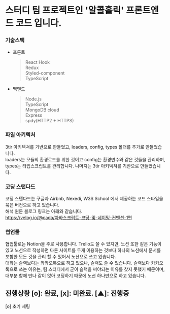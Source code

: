 # 스터디 팀 프로젝트인 '알콜홀릭' 프론트엔드 코드 입니다.

### 기술스택
* 프론트
  > React Hook  
  > Redux  
  > Styled-component  
  > TypeScript  
* 백엔드
  > Node.js  
  > TypeScript  
  > MongoDB cloud  
  > Express  
  > spdy(HTTP2 + HTTPS)  

### 파일 아키텍처  
3tir 아키텍쳐를 기반으로 만들었고, loaders, config, types 폴더를 추가로 만들었습니다.  
loaders는 모듈의 환경로드를 위한 것이고 config는 환경변수와 같은 것들을 관리하며, types는 타입스크립트를 관리합니다.
나머지는 3tir 아키텍쳐를 기반으로 만들었습니다.  
  
### 코딩 스탠다드  
코딩 스탠다드는 구글과 Airbnb, Nexedi, W3S School 에서 제공하는 코드 스타일을 묶은 버전으로 하고 있습니다.  
해석 원문 블로그 링크는 아래와 같습니다.  
https://velog.io/@cada/자바스크립트-코딩-및-네이밍-컨벤션-1편  
  
### 협업툴  
협업툴로는 Notion을 주로 사용합니다. Trello도 쓸 수 있지만, 노션 또한 같은 기능이 있고 노션으로 작성하면 다른 사이트를 두개 이용하는 것보다 하나의 노션에서 문서를 포함한 모든 것을 관리 할 수 있어서 노션으로 쓰고 있습니다.  
대화는 슬랙보다는 카카오톡으로 하고 있으나, 슬랙도 쓸 수 있습니다. 슬랙보다 카카오톡으로 쓰는 이유는, 팀 스터디에서 굳이 슬랙을 써야되는 이유를 찾지 못했기 때문이며, 대부분 함께 만나 같이 앉아 코딩하기 때문에 노션 하나만으로 하고 있습니다.  
    
## 진행상황 [o]: 완료, [x]: 미완료. [▲]: 진행중 
[o] 초기 세팅  

